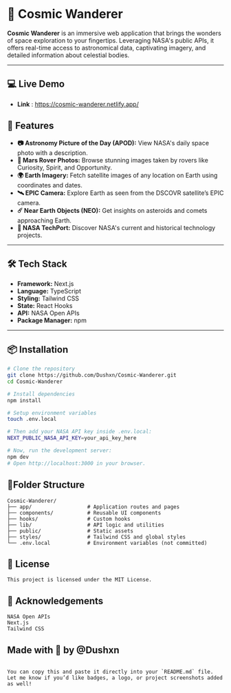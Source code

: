 # 🌌 Cosmic Wanderer

**Cosmic Wanderer** is an immersive web application that brings the wonders of space exploration to your fingertips. Leveraging NASA's public APIs, it offers real-time access to astronomical data, captivating imagery, and detailed information about celestial bodies.

---
## 💻 Live Demo
- **Link** : https://cosmic-wanderer.netlify.app/

## 🚀 Features

- **📷 Astronomy Picture of the Day (APOD):** View NASA's daily space photo with a description.
- **🚜 Mars Rover Photos:** Browse stunning images taken by rovers like Curiosity, Spirit, and Opportunity.
- **🌍 Earth Imagery:** Fetch satellite images of any location on Earth using coordinates and dates.
- **🛰️ EPIC Camera:** Explore Earth as seen from the DSCOVR satellite’s EPIC camera.
- **☄️ Near Earth Objects (NEO):** Get insights on asteroids and comets approaching Earth.
- **🧪 NASA TechPort:** Discover NASA's current and historical technology projects.

---

## 🛠️ Tech Stack

- **Framework:** Next.js
- **Language:** TypeScript
- **Styling:** Tailwind CSS
- **State:** React Hooks
- **API:** NASA Open APIs
- **Package Manager:** npm

---

## 📦 Installation

```bash
# Clone the repository
git clone https://github.com/Dushxn/Cosmic-Wanderer.git
cd Cosmic-Wanderer

# Install dependencies
npm install

# Setup environment variables
touch .env.local

# Then add your NASA API key inside .env.local:
NEXT_PUBLIC_NASA_API_KEY=your_api_key_here

# Now, run the development server:
npm dev
# Open http://localhost:3000 in your browser.
```

## 📂Folder Structure
```
Cosmic-Wanderer/
├── app/                  # Application routes and pages
├── components/           # Reusable UI components
├── hooks/                # Custom hooks
├── lib/                  # API logic and utilities
├── public/               # Static assets
├── styles/               # Tailwind CSS and global styles
└── .env.local            # Environment variables (not committed)
```
## 📄 License
```
This project is licensed under the MIT License.
```
## 🙌 Acknowledgements
```
NASA Open APIs
Next.js
Tailwind CSS
```
## Made with 🌠 by @Dushxn
```

You can copy this and paste it directly into your `README.md` file. Let me know if you’d like badges, a logo, or project screenshots added as well!

```

